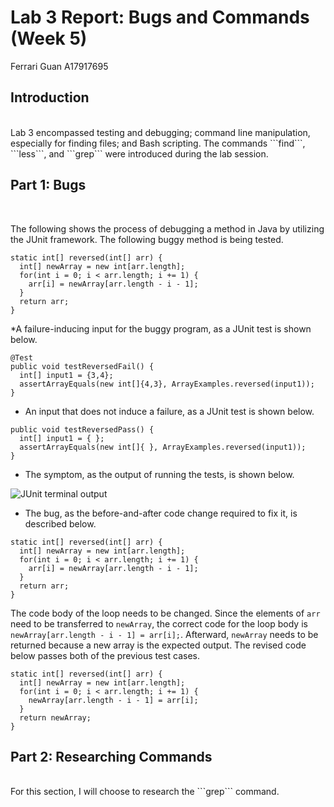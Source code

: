 # Lab 3 Report: Bugs and Commands (Week 5)
Ferrari Guan A17917695

## Introduction

<br />
Lab 3 encompassed testing and debugging; command line manipulation, especially for finding files; and Bash scripting. The commands ```find```, ```less```, and ```grep``` were introduced during the lab session. 
<br />

## Part 1: Bugs
<br />

The following shows the process of debugging a method in Java by utilizing the JUnit framework. 
The following buggy method is being tested. 
```
static int[] reversed(int[] arr) {
  int[] newArray = new int[arr.length];
  for(int i = 0; i < arr.length; i += 1) {
    arr[i] = newArray[arr.length - i - 1];
  }
  return arr;
}
```
*A failure-inducing input for the buggy program, as a JUnit test is shown below.
```
@Test
public void testReversedFail() {
  int[] input1 = {3,4};
  assertArrayEquals(new int[]{4,3}, ArrayExamples.reversed(input1));
}
```
* An input that does not induce a failure, as a JUnit test is shown below. 
```
public void testReversedPass() {
  int[] input1 = { };
  assertArrayEquals(new int[]{ }, ArrayExamples.reversed(input1));
}
```
* The symptom, as the output of running the tests, is shown below. 

![JUnit terminal output](https://b2bomber2.github.io/cse15l-lab-reports/Photos/lab3-0.png)

* The bug, as the before-and-after code change required to fix it, is described below. 
```
static int[] reversed(int[] arr) {
  int[] newArray = new int[arr.length];
  for(int i = 0; i < arr.length; i += 1) {
    arr[i] = newArray[arr.length - i - 1];
  }
  return arr;
}
```
The code body of the loop needs to be changed. Since the elements of ```arr``` need to be transferred to ```newArray```, the correct code for the loop body is ```newArray[arr.length - i - 1] = arr[i];```. Afterward, ```newArray``` needs to be returned because a new array is the expected output. The revised code below passes both of the previous test cases. 
```
static int[] reversed(int[] arr) {
  int[] newArray = new int[arr.length];
  for(int i = 0; i < arr.length; i += 1) {
    newArray[arr.length - i - 1] = arr[i];
  }
  return newArray;
}
```

## Part 2: Researching Commands
<br />
For this section, I will choose to research the ```grep``` command. 
<br />
